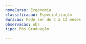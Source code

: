 ```yaml
---
nomeCurso: Ergonomia
classificacao: Especialização
duracao: Pode ser de 4 a 12 meses
observacao: obs
tipo: Pós Graduação

---
```


